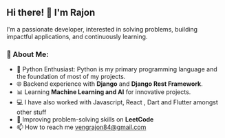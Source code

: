 ## Hi there! 👋 I'm Rajon

I'm a passionate developer, interested in solving problems, building impactful applications, and continuously learning.

### 🌟 About Me:
- 🚀 Python Enthusiast: Python is my primary programming language and the foundation of most of my projects.
- 🌐 Backend experience with **Django** and **Django Rest Framework**.
- 📊 Learning **Machine Learning and AI** for innovative projects.
- 💻 I have also worked with Javascript, React , Dart and Flutter amongst other stuff
- 🎯 Improving problem-solving skills on **LeetCode**
- 📫 How to reach me vengrajon84@gmail.com


